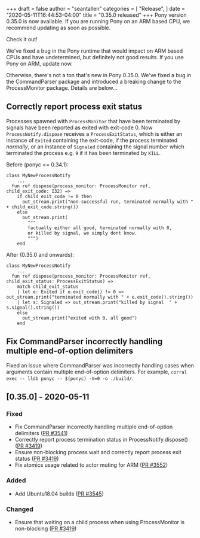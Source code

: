 +++
draft = false
author = "seantallen"
categories = [
    "Release",
]
date = "2020-05-11T16:44:53-04:00"
title = "0.35.0 released"
+++
Pony version 0.35.0 is now available. If you are running Pony on an ARM based CPU, we recommend updating as soon as possible.
<!--more-->

Check it out!

We've fixed a bug in the Pony runtime that would impact on ARM based CPUs and have undetermined, but definitely not good results. If you use Pony on ARM, update now.

Otherwise, there's not a ton that's new in Pony 0.35.0. We've fixed a bug in the CommandParser package and introduced a breaking change to the ProcessMonitor package. Details are below...

## Correctly report process exit status

Processes spawned with `ProcessMonitor` that have been terminated by signals have been reported as exited with exit-code 0. Now `ProcessNotify.dispose` receives a `ProcessExitStatus`, which is either an instance of  `Exited` containing the exit-code, if the process terminated _normally_, or an instance of `Signaled` containing the signal number which terminated the process e.g. `9` if it has been terminated by `KILL`.

Before (ponyc <= 0.34.1):
```pony
class MyNewProcessNotify
    ...
  fun ref dispose(process_monitor: ProcessMonitor ref, child_exit_code: I32) =>
    if child_exit_code != 0 then
      out_stream.print("non-successful run, terminated normally with " + child_exit_code.string())
    else
      out_stream.print(
        """
        factually either all good, terminated normally with 0,
        or killed by signal, we simply dont know.
        """)
    end
```

After (0.35.0 and onwards):

```pony
class MyNewProcessNotify
    ...
  fun ref dispose(process_monitor: ProcessMonitor ref, child_exit_status: ProcessExitStatus) =>
    match child_exit_status
    | let e: Exited if e.exit_code() != 0 => out_stream.print("terminated normally with " + e.exit_code().string())
    | let s: Signaled => out_stream.print("killed by signal  " + s.signal().string())
    else
      out_stream.print("exited with 0, all good")
    end
```

## Fix CommandParser incorrectly handling multiple end-of-option delimiters

Fixed an issue where CommandParser was incorrectly handling cases when arguments contain multiple end-of-option delimiters. For example, `corral exec -- lldb ponyc -- $(ponyc) -V=0 -o ./build/`.

## [0.35.0] - 2020-05-11

### Fixed

- Fix CommandParser incorrectly handling multiple end-of-option delimiters ([PR #3541](https://github.com/ponylang/ponyc/pull/3541))
- Correctly report process termination status in ProcessNotify.dispose() ([PR #3419](https://github.com/ponylang/ponyc/pull/3419))
- Ensure non-blocking process wait and correctly report process exit status ([PR #3419](https://github.com/ponylang/ponyc/pull/3419))
- Fix atomics usage related to actor muting for ARM ([PR #3552](https://github.com/ponylang/ponyc/pull/3552))

### Added

- Add Ubuntu18.04 builds ([PR #3545](https://github.com/ponylang/ponyc/pull/3545))

### Changed

- Ensure that waiting on a child process when using ProcessMonitor is non-blocking ([PR #3419](https://github.com/ponylang/ponyc/pull/3419))
